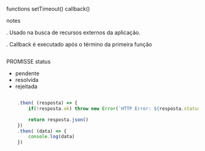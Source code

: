 functions
    setTimeout()
    callback()

notes

. Usado na busca de recursos externos da aplicação.

. Callback é executado após o término da primeira função

``` function de callback

```

PROMISSE
status
- pendente
- resolvida
- rejeitada

``` main.js

    .then( (resposta) => {
        if(!resposta.ok) throw new Error(`HTTP Error: ${resposta.status}`);

        return resposta.json()
    })
    .then( (data) => {
        console.log(data)
    })

```